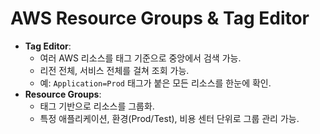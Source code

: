 # AWS Resource Groups & Tag Editor
- **Tag Editor**:
  - 여러 AWS 리소스를 태그 기준으로 중앙에서 검색 가능.
  - 리전 전체, 서비스 전체를 걸쳐 조회 가능.
  - 예: `Application=Prod` 태그가 붙은 모든 리소스를 한눈에 확인.
- **Resource Groups**:
  - 태그 기반으로 리소스를 그룹화.
  - 특정 애플리케이션, 환경(Prod/Test), 비용 센터 단위로 그룹 관리 가능.